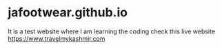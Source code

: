 # jafootwear.github.io
It is a test website where I am learning the coding 
check this live website https://www.travelmykashmir.com
